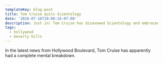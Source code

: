 ```yaml
---
templateKey: blog-post
title: Tom Cruise quits Scientology
date: '2018-07-16T10:00:16-07:00'
description: Just in! Tom Cruise has disavowed Scientology and embraced Catholicism.
tags:
  - hollywood
  - beverly hills
---
```

In the latest news from Hollywood Boulevard, Tom Cruise has apparently had a complete mental breakdown.
